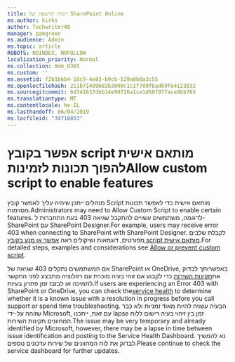 ```yaml
---
title: רמות הרשאה של SharePoint Online
ms.author: kirks
author: Techwriter40
manager: pamgreen
ms.audience: Admin
ms.topic: article
ROBOTS: NOINDEX, NOFOLLOW
localization_priority: Normal
ms.collection: Adm_O365
ms.custom: ''
ms.assetid: f2b1b6b4-10c9-4e83-b9cb-529a0b8a3c55
ms.openlocfilehash: 211b71499682b3000c1c1f789fbad69fe4123832
ms.sourcegitcommit: 6d341637dbb14e90726a1ce1d68f077ace9bb765
ms.translationtype: MT
ms.contentlocale: he-IL
ms.lasthandoff: 06/04/2019
ms.locfileid: "34718853"
---
```

# <a name="allow-custom-script-to-enable-features"></a><span data-ttu-id="e3804-102">אפשר בקובץ script מותאם אישית להפוך תכונות לזמינות</span><span class="sxs-lookup"><span data-stu-id="e3804-102">Allow custom script to enable features</span></span>

<span data-ttu-id="e3804-103">מנהלים ייתכן שיהיה עליך לאפשר קובץ Script מותאם אישית כדי לאפשר תכונות מסוימות.</span><span class="sxs-lookup"><span data-stu-id="e3804-103">Administrators may need to Allow Custom Script to enable certain features.</span></span> <span data-ttu-id="e3804-104">לדוגמה, משתמשים עשויים להתקבל שגיאה 403 בעת התחברות ל- SharePoint עם SharePoint Designer.</span><span class="sxs-lookup"><span data-stu-id="e3804-104">For example, users may receive error 403 when connecting to SharePoint with SharePoint Designer.</span></span> <span data-ttu-id="e3804-105">לקבלת שלבים מפורטים, דוגמאות ושיקולים ראה [אפשר או מנע בקובץ script מותאם אישית](https://docs.microsoft.com/en-us/sharepoint/allow-or-prevent-custom-script).</span><span class="sxs-lookup"><span data-stu-id="e3804-105">For detailed steps, examples and considerations see [Allow or prevent custom script](https://docs.microsoft.com/en-us/sharepoint/allow-or-prevent-custom-script).</span></span>

<span data-ttu-id="e3804-106">אם המשתמשים נתקלים 403 שגיאה של SharePoint או OneDrive, באפשרותך לבדוק את[תקינות השירות](https://admin.microsoft.com/AdminPortal/Home#/servicehealth) כדי לקבוע אם זוהי בעיה מוכרת עם רזולוציה מתבצע לפני התקשר לתמיכה או לבזבז זמן פתרון בעיות.</span><span class="sxs-lookup"><span data-stu-id="e3804-106">If users are experiencing an Error 403 with SharePoint or OneDrive, you can check the[service health](https://admin.microsoft.com/AdminPortal/Home#/servicehealth)  to determine whether it is a known issue with a resolution in progress before you call support or spend time troubleshooting.</span></span> <span data-ttu-id="e3804-107">הבעיה עשויה להיות מאוד זמניות ולא כבר שזוהה על-ידי Microsoft, עם זאת, ייתכנו lapse זמן בין זיהוי בעיה רישום ללוח המחוונים תקינות השירות.</span><span class="sxs-lookup"><span data-stu-id="e3804-107">The issue may be very temporary and already identified by Microsoft, however, there may be a lapse in time between issue identification and posting to the Service Health Dashboard.</span></span> <span data-ttu-id="e3804-108">נא להמשיך לבדוק את לוח המחוונים של שירות עדכונים נוספים.</span><span class="sxs-lookup"><span data-stu-id="e3804-108">Please continue to check the service dashboard for further updates.</span></span>

